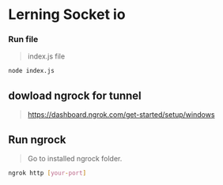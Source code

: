 # Lerning Socket io

### Run file
>index.js file
```sh
node index.js
```

## dowload ngrock for tunnel
>https://dashboard.ngrok.com/get-started/setup/windows

## Run ngrock
>Go to installed ngrock folder.

```sh
ngrok http [your-port]
```
